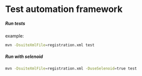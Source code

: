 # Test automation framework



##### Run tests
example:
```bash
mvn -DsuiteXmlFile=registration.xml test
```

##### Run with selenoid
```bash
mvn -DsuiteXmlFile=registration.xml -DuseSelenoid=true test
```